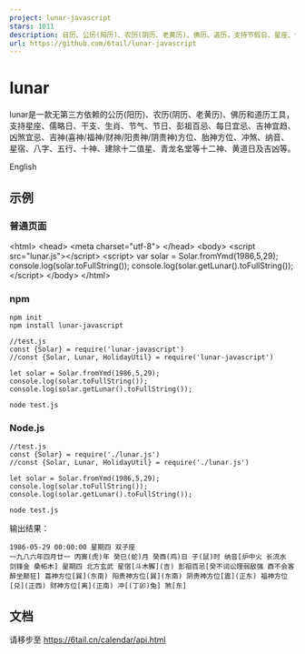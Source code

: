 ```yaml
---
project: lunar-javascript
stars: 1011
description: 日历、公历(阳历)、农历(阴历、老黄历)、佛历、道历，支持节假日、星座、儒略日、干支、生肖、节气、节日、彭祖百忌、每日宜忌、吉神宜趋凶煞宜忌、吉神(喜神/福神/财神/阳贵神/阴贵神)方位、胎神方位、冲煞、纳音、星宿、八字、五行、十神、建除十二值星、青龙名堂等十二神、黄道黑道日及吉凶等。lunar is a calendar library for Solar and Chinese Lunar.
url: https://github.com/6tail/lunar-javascript
---
```


lunar
=====

lunar是一款无第三方依赖的公历(阳历)、农历(阴历、老黄历)、佛历和道历工具，支持星座、儒略日、干支、生肖、节气、节日、彭祖百忌、每日宜忌、吉神宜趋、凶煞宜忌、吉神(喜神/福神/财神/阳贵神/阴贵神)方位、胎神方位、冲煞、纳音、星宿、八字、五行、十神、建除十二值星、青龙名堂等十二神、黄道日及吉凶等。

English

示例
--

### 普通页面

<!DOCTYPE html\>
<html\>
  <head\>
    <meta charset\="utf-8"\>
  </head\>
  <body\>
    <script src\="lunar.js"\></script\>
    <script\>
      var solar \= Solar.fromYmd(1986,5,29);
      console.log(solar.toFullString());
      console.log(solar.getLunar().toFullString());
    </script\>
  </body\>
</html\>

### npm

```
npm init
npm install lunar-javascript
 
//test.js
const {Solar} = require('lunar-javascript')
//const {Solar, Lunar, HolidayUtil} = require('lunar-javascript')
 
let solar = Solar.fromYmd(1986,5,29);
console.log(solar.toFullString());
console.log(solar.getLunar().toFullString());
 
node test.js
```

### Node.js

```
//test.js
const {Solar} = require('./lunar.js')
//const {Solar, Lunar, HolidayUtil} = require('./lunar.js')
 
let solar = Solar.fromYmd(1986,5,29);
console.log(solar.toFullString());
console.log(solar.getLunar().toFullString());
 
node test.js
```

输出结果：

```
1986-05-29 00:00:00 星期四 双子座
一九八六年四月廿一 丙寅(虎)年 癸巳(蛇)月 癸酉(鸡)日 子(鼠)时 纳音[炉中火 长流水 剑锋金 桑柘木] 星期四 北方玄武 星宿[斗木獬](吉) 彭祖百忌[癸不词讼理弱敌强 酉不会客醉坐颠狂] 喜神方位[巽](东南) 阳贵神方位[巽](东南) 阴贵神方位[震](正东) 福神方位[兑](正西) 财神方位[离](正南) 冲[(丁卯)兔] 煞[东]
```

文档
--

请移步至 https://6tail.cn/calendar/api.html
